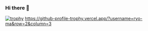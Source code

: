 ### Hi there 👋

<!--
**simziky/simziky** is a ✨ _special_ ✨ repository because its `README.md` (this file) appears on your GitHub profile.

Here are some ideas to get you started:

- 🔭 I’m currently working on ...
- 🌱 I’m currently learning ...
- 👯 I’m looking to collaborate on ...
- 🤔 I’m looking for help with ...
- 💬 Ask me about ...
- 📫 How to reach me: ...
- 😄 Pronouns: ...
- ⚡ Fun fact: ...
-->
[![trophy](https://github-profile-trophy.vercel.app/?username=simziky&theme=onedark)](https://github.com/ryo-ma/github-profile-trophy)
https://github-profile-trophy.vercel.app/?username=ryo-ma&row=2&column=3
